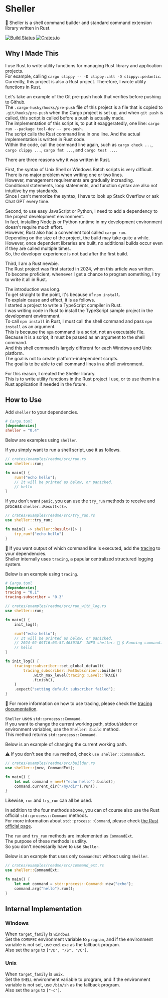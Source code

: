 # Sheller

🐚 Sheller is a shell command builder and standard command extension library written in Rust.  

[![Build Status][actions-badge]][actions-url]
[![Crates.io][crates-badge]][crates-url]

[actions-badge]: https://github.com/oneofthezombies/sheller/workflows/CI/badge.svg
[actions-url]: https://github.com/oneofthezombies/sheller/actions?query=workflow?CI+branch=main
[crates-badge]: https://img.shields.io/crates/v/sheller.svg
[crates-url]: https://crates.io/crates/sheller

## Why I Made This

I use Rust to write utility functions for managing Rust library and application projects.  
For example, calling `cargo clippy -- -D clippy::all -D clippy::pedantic`.  
Currently, this project is also a Rust project. Therefore, I wrote utility functions in Rust.  

Let's take an example of the Git pre-push hook that verifies before pushing to Github.  
The `.cargo-husky/hooks/pre-push` file of this project is a file that is copied to `.git/hooks/pre-push` when the Cargo project is set up, and when `git push` is called, this script is called before a push is actually made.  
The implementation of this script is, to put it exaggeratedly, one line: `cargo run --package tool-dev -- pre-push`.  
The script calls the Rust command line in one line. And the actual implementation is written in Rust code.  
Within the code, call the command line again, such as `cargo check ...`, `cargo clippy ...`, `cargo fmt ...`, and `cargo test ...`.  

There are three reasons why it was written in Rust.  

First, the syntax of Unix Shell or Windows Batch scripts is very difficult.  
There is no major problem when writing one or two lines.  
However, management requirements are gradually increading.  
Conditional statements, loop statements, and function syntax are also not intuitive by my standards.  
Since I can't memorize the syntax, I have to look up Stack Overflow or ask Chat GPT every time.  

Second, to use easy JavaScript or Python, I need to add a dependency to the project development environment.  
In fact, installing Node.js or Python runtime in my development environment doesn't require much effort.  
However, Rust also has a convenient tool called `cargo run`.  
Depending on the size of the project, the build may take quite a while.  
However, once dependent libraries are built, no additional builds occur even if they are called multiple times.  
So, the developer experience is not bad after the first build.  

Third, I am a Rust newbie.  
The Rust project was first started in 2024, when this article was written.  
To become proficient, whenever I get a chance to program something, I try to write it all in Rust.  

The introduction was long.  
To get straight to the point, it's because of `npm install`.  
To explain cause and effect, it is as follows.  
I started a project to write a TypeScript compiler in Rust.  
I was writing code in Rust to install the TypeScript sample project in the development environment.  
To call `npm install` in Rust, I must call the shell command and pass `npm install` as an argument.  
This is because the `npm` command is a script, not an executable file.  
Because it is a script, it must be passed as an argument to the shell command.  
And this shell command is largely different for each Windows and Unix platform.  
The goal is not to create platform-independent scripts.  
The goal is to be able to call command lines in a shell environment.  

For this reason, I created the Sheller library.  
This is to write utility functions in the Rust project I use, or to use them in a Rust application if needed in the future.  

## How to Use

Add `sheller` to your dependencies.

```toml
# Cargo.toml
[dependencies]
sheller = "0.4"
```

Below are examples using `sheller`.  

If you simply want to run a shell script, use it as follows.  

```rust
// crates/examples/readme/src/run.rs
use sheller::run;

fn main() {
    run!("echo hello");
    // It will be printed as below, or panicked.
    // hello
}
```

If you don't want `panic`, you can use the `try_run` methods to receive and process `sheller::Result<()>`.  

```rust
// crates/examples/readme/src/try_run.rs
use sheller::try_run;

fn main() -> sheller::Result<()> {
    try_run!("echo hello")
}
```

📢 If you want output of which command line is executed, add the [tracing](https://github.com/tokio-rs/tracing) to your dependencies.  
Sheller internally uses `tracing`, a pupular centralized structured logging system.  

Below is an example using `tracing`.

```toml
# Cargo.toml
[dependencies]
tracing = "0.1"
tracing-subscriber = "0.3"
```

```rust
// crates/examples/readme/src/run_with_log.rs
use sheller::run;

fn main() {
    init_log();

    run!("echo hello");
    // It will be printed as below, or panicked.
    // 2024-02-09T16:03:57.463018Z  INFO sheller: 🐚 $ Running command. command="/bin/bash" "-c" "echo hello"
    // hello
}

fn init_log() {
    tracing::subscriber::set_global_default(
        tracing_subscriber::FmtSubscriber::builder()
            .with_max_level(tracing::Level::TRACE)
            .finish(),
    )
    .expect("setting default subscriber failed");
}
```

👀 For more information on how to use tracing, please check the [tracing documentation](https://docs.rs/tracing/latest/tracing/index.html).

`Sheller` uses `std::process::Command`.  
If you want to change the current working path, stdout/stderr or environment variables, use the `Sheller::build` method.  
This method returns `std::process::Command`.  

Below is an example of changing the current working path.  

⚠️ If you don't see the `run` method, check `use sheller::CommandExt`.  

```rust
// crates/examples/readme/src/builder.rs
use sheller::{new, CommandExt};

fn main() {
    let mut command = new!("echo hello").build();
    command.current_dir("/my/dir").run();
}
```

Likewise, `run` and `try_run` can all be used.  

In addition to the four methods above, you can of course also use the Rust official `std::process::Command` methods.  
For more information about `std::process::Command`, please check [the Rust official page](https://doc.rust-lang.org/std/process/struct.Command.html).  

The `run` and `try_run` methods are implemented as `CommandExt`.  
The purpose of these methods is utility.  
So you don't necessarily have to use `Sheller`.  

Below is an example that uses only `CommandExt` without using `Sheller`.  

```rust
// crates/examples/readme/src/command_ext.rs
use sheller::CommandExt;

fn main() {
    let mut command = std::process::Command::new("echo");
    command.arg("hello").run();
}
```

## Internal Implementation

### Windows  

When `target_family` is `windows`.  
Set the `COMSPEC` environment variable to `program`, and if the environment variable is not set, use `cmd.exe` as the fallback program.  
Also set the `args` to `["/D", "/S", "/C"]`.  

### Unix

When `target_family` is `unix`.  
Set the `SHELL` environment variable to program, and if the environment variable is not set, use `/bin/sh` as the fallback program.  
Also set the `args` to `["-c"]`.
